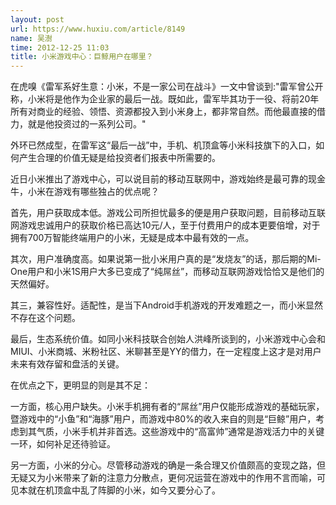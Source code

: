 ```yaml
---
layout: post
url: https://www.huxiu.com/article/8149
name: 吴澍
time: 2012-12-25 11:03
title: 小米游戏中心：巨鲸用户在哪里？
---
```

在虎嗅《雷军系好生意：小米，不是一家公司在战斗》一文中曾谈到:"雷军曾公开称，小米将是他作为企业家的最后一战。既如此，雷军毕其功于一役、将前20年所有对商业的经验、领悟、资源都投入到小米身上，都非常自然。而他最直接的借力，就是他投资过的一系列公司。"

外环已然成型，在雷军这“最后一战”中，手机、机顶盒等小米科技旗下的入口，如何产生合理的价值无疑是给投资者们报表中所需要的。

近日小米推出了游戏中心，可以说目前的移动互联网中，游戏始终是最可靠的现金牛，小米在游戏有哪些独占的优点呢？

首先，用户获取成本低。游戏公司所担忧最多的便是用户获取问题，目前移动互联网游戏忠诚用户的获取价格已高达10元/人，至于付费用户的成本更要倍增，对于拥有700万智能终端用户的小米，无疑是成本中最有效的一点。

其次，用户准确度高。如果说第一批小米用户真的是“发烧友”的话，那后期的Mi-One用户和小米1S用户大多已变成了“纯屌丝”，而移动互联网游戏恰恰又是他们的天然偏好。

其三，兼容性好。适配性，是当下Android手机游戏的开发难题之一，而小米显然不存在这个问题。

最后，生态系统价值。如同小米科技联合创始人洪峰所谈到的，小米游戏中心会和MIUI、小米商城、米粉社区、米聊甚至是YY的借力，在一定程度上这才是对用户未来有效存留和盘活的关键。

在优点之下，更明显的则是其不足：

一方面，核心用户缺失。小米手机拥有者的“屌丝”用户仅能形成游戏的基础玩家，暨游戏中的“小鱼”和“海豚”用户，而游戏中80%的收入来自的则是“巨鲸”用户，考虑到其气质，小米手机并非首选。这些游戏中的“高富帅”通常是游戏活力中的关键一环，如何补足还待验证。

另一方面，小米的分心。尽管移动游戏的确是一条合理又价值颇高的变现之路，但无疑又为小米带来了新的注意力分散点，更何况运营在游戏中的作用不言而喻，可见本就在机顶盒中乱了阵脚的小米，如今又要分心了。

